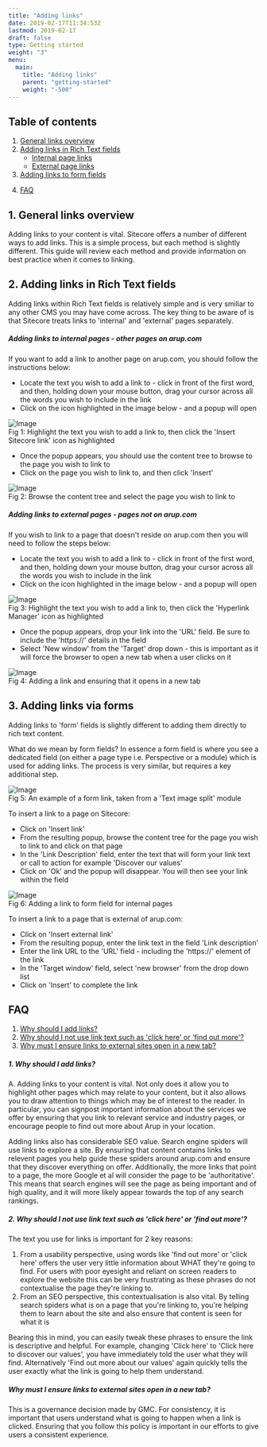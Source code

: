 ```yaml
---
title: "Adding links"
date: 2019-02-17T11:34:53Z
lastmod: 2019-02-17
draft: false
type: Getting started
weight: "3"
menu:
  main:
    title: "Adding links"
    parent: "getting-started"
    weight: "-500"
---
```


<section class="container" id="">
	<div class="rich-text">
		<div class="reveal rich-text__content">
			<h2>Table of contents</h2>
		</div>
	</div>
</section>
<section class="container">
	<div class="menu_row">
		<div class="menu_section two">
			<ol class="header-list">
				<li>
					<a href="#overview">General links overview</a>
				</li>
				<li>
					<a href="#links-rich-text">Adding links in Rich Text fields</a>
					<ul class="sub-header-list">
						<li>
							<a href="#internal">Internal page links</a>
						</li>
						<li>
							<a href="#external">External page links</a>
						</li>
					</ul>
				</li>
				<li>
					<a href="#links-forms">Adding links to form fields</a>
				</li>
			</ol>
		</div>
		<div class="menu_section two">
			<ol class="header-list" start="4">
				<li>
					<a href="#faq">FAQ</a>
				</li>
			</ol>
		</div>
	</div>
</section>
<section class="container" id="overview">
	<div class="rich-text">
		<div class="reveal rich-text__content">
			<h2>1. General links overview</h2>
			<p>Adding links to your content is vital. Sitecore offers a number of different ways to add links. This is a simple process, but each method is slightly different. This guide will review each method and provide information on best practice when it comes to linking.</p>
		</div>
	</div>
</section>
<section class="container" id="links-rich-text">
	<div class="rich-text">
		<div class="reveal rich-text__content">
			<h2>2. Adding links in Rich Text fields</h2>
			<p>Adding links within Rich Text fields is relatively simple and is very smiliar to any other CMS you may have come across. The key thing to be aware of is that Sitecore treats links to 'internal' and 'external' pages separately.</p>
			<h5><a id="internal" name="internal"></a>Adding links to internal pages - other pages on arup.com</h5>
			<p>If you want to add a link to another page on arup.com, you should follow the instructions below:</p>
			<ul>
				<li>Locate the text you wish to add a link to - click in front of the first word, and then, holding down your mouse button, drag your cursor across all the words you wish to include in the link</li>
				<li>Click on the icon highlighted in the image below - and a popup will open</li>
			</ul>
			<div class="training-image"><img alt="Image" class="mainImg" src="/images/links/adding-link-to-sitecore-page.jpg"></div>
			<div class="halfbleed__detail">
				Fig 1: Highlight the text you wish to add a link to, then click the 'Insert Sitecore link' icon as highlighted
			</div>
			<ul>
				<li>Once the popup appears, you should use the content tree to browse to the page you wish to link to</li>
				<li>Click on the page you wish to link to, and then click 'Insert'</li>
			</ul>
			<div class="training-image"><img alt="Image" class="mainImg" src="/images/links/select-link.jpg"></div>
			<div class="halfbleed__detail">
				Fig 2: Browse the content tree and select the page you wish to link to
			</div>
		</div>
	</div>
</section>
<section class="container" id="">
	<div class="rich-text">
		<div class="reveal rich-text__content">
			<h5><a id="external" name="external"></a>Adding links to external pages - pages not on arup.com</h5>
			<p>If you wish to link to a page that doesn't reside on arup.com then you will need to follow the steps below:</p>
			<ul>
				<li>Locate the text you wish to add a link to - click in front of the first word, and then, holding down your mouse button, drag your cursor across all the words you wish to include in the link</li>
				<li>Click on the icon highlighted in the image below - and a popup will open</li>
			</ul>
			<div class="training-image"><img alt="Image" class="mainImg" src="/images/links/adding-external-link.jpg"></div>
			<div class="halfbleed__detail">
				Fig 3: Highlight the text you wish to add a link to, then click the 'Hyperlink Manager' icon as highlighted
			</div>
			<ul>
				<li>Once the popup appears, drop your link into the 'URL' field. Be sure to include the 'https://' details in the field</li>
				<li>Select 'New window' from the 'Target' drop down - this is important as it will force the browser to open a new tab when a user clicks on it</li>
			</ul>
			<div class="training-image"><img alt="Image" class="mainImg" src="/images/links/paste-external-link.jpg"></div>
			<div class="halfbleed__detail">
				Fig 4: Adding a link and ensuring that it opens in a new tab
			</div>
		</div>
	</div>
</section>
<section class="container" id="links-forms">
	<div class="rich-text">
		<div class="reveal rich-text__content">
			<h2>3. Adding links via forms</h2>
			<p>Adding links to 'form' fields is slightly different to adding them directly to rich text content.</p>
			<p>What do we mean by form fields? In essence a form field is where you see a dedicated field (on either a page type i.e. Perspective or a module) which is used for adding links. The process is very similar, but requires a key additional step.</p>
			<div class="training-image"><img alt="Image" class="mainImg" src="/images/links/form-link.jpg"></div>
			<div class="halfbleed__detail">
				Fig 5: An example of a form link, taken from a 'Text image split' module
			</div>
			<p>To insert a link to a page on Sitecore:</p>
			<ul>
				<li>Click on 'Insert link'</li>
				<li>From the resulting popup, browse the content tree for the page you wish to link to and click on that page</li>
				<li>In the 'Link Description' field, enter the text that will form your link text or call to action for example 'Discover our values'</li>
				<li>Click on 'Ok' and the popup will disappear. You will then see your link within the field</li>
			</ul>
			<div class="training-image"><img alt="Image" class="mainImg" src="/images/links/internal-link-field.jpg"></div>
			<div class="halfbleed__detail">
				Fig 6: Adding a link to form field for internal pages
			</div>
			<p>To insert a link to a page that is external of arup.com:</p>
			<ul>
				<li>Click on 'Insert external link'</li>
				<li>From the resulting popup, enter the link text in the field 'Link description'</li>
				<li>Enter the link URL to the 'URL' field - including the 'https://' element of the link</li>
				<li>In the 'Target window' field, select 'new browser' from the drop down list</li>
				<li>Click on 'Insert' to complete the link</li>
			</ul>
		</div>
	</div>
</section>
<section class="container" id="faq">
	<div class="rich-text">
		<div class="reveal rich-text__content">
			<h2>FAQ</h2>
			<ol class="header-list">
				<li>
					<a href="#faq-why">Why should I add links?</a>
				</li>
				<li>
					<a href="#faq-text">Why should I not use link text such as 'click here' or 'find out more'?</a>
				</li>
				<li>
					<a href="#faq-tab">Why must I ensure links to external sites open in a new tab?</a>
				</li>
			</ol>
			<h5><a id="faq-move" name="faq-move">1. Why should I add links?</a></h5>
			<p>A. Adding links to your content is vital. Not only does it allow you to highlight other pages which may relate to your content, but it also allows you to draw attention to things which may be of interest to the reader. In particular, you can signpost important information about the services we offer by ensuring that you link to relevant service and industry pages, or encourage people to find out more about Arup in your location.</p>
			<p>Adding links also has considerable SEO value. Search engine spiders will use links to explore a site. By ensuring that content contains links to relevent pages you help guide these spiders around arup.com and ensure that they discover everything on offer. Additionally, the more links that point to a page, the more Google et al will consider the page to be 'authoritative'. This means that search engines will see the page as being important and of high quality, and it will more likely appear towards the top of any search rankings.</p>
			<h5><a id="faq-text" name="faq-text"></a>2. Why should I not use link text such as 'click here' or 'find out more'?</h5>
			<p>The text you use for links is important for 2 key reasons:</p>
			<ol>
				<li>From a usability perspective, using words like 'find out more' or 'click here' offers the user very little information about WHAT they're going to find. For users with poor eyesight and reliant on screen readers to explore the website this can be very frustrating as these phrases do not contextualise the page they're linking to.</li>
				<li>From an SEO perspective, this contextualisation is also vital. By telling search spiders what is on a page that you're linking to, you're helping them to learn about the site and also ensure that content is seen for what it is</li>
			</ol>
			<p>Bearing this in mind, you can easily tweak these phrases to ensure the link is descriptive and helpful. For example, changing 'Click here' to 'Click here to discover our values', you have immediately told the user what they will find. Alternatively 'Find out more about our values' again quickly tells the user exactly what the link is going to help them understand.</p>
			<h5><a id="faq-tab" name="faq-tab"></a>Why must I ensure links to external sites open in a new tab?</h5>
			<p>This is a governance decision made by GMC. For consistency, it is important that users understand what is going to happen when a link is clicked. Ensuring that you follow this policy is important in our efforts to give users a consistent experience.</p>
		</div>
	</div>
</section>